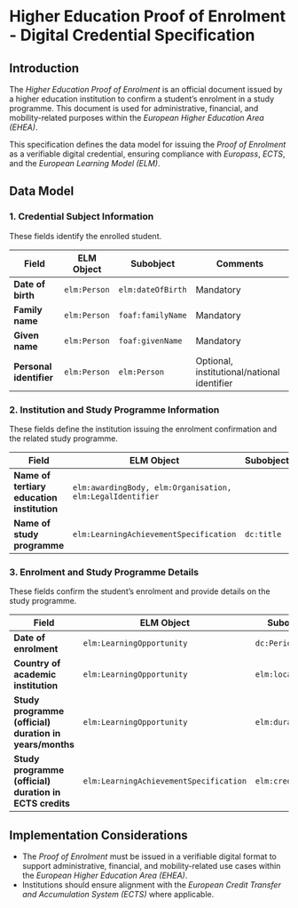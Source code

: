 # **Higher Education Proof of Enrolment - Digital Credential Specification**

## **Introduction**
The *Higher Education Proof of Enrolment* is an official document issued by a higher education institution to confirm a student’s enrolment in a study programme. This document is used for administrative, financial, and mobility-related purposes within the *European Higher Education Area (EHEA)*.

This specification defines the data model for issuing the *Proof of Enrolment* as a verifiable digital credential, ensuring compliance with *Europass*, *ECTS*, and the *European Learning Model (ELM)*.


## **Data Model**

### **1. Credential Subject Information**
These fields identify the enrolled student.

| **Field**          | **ELM Object**  | **Subobject**        | **Comments** |
|-------------------|---------------|--------------------|-------------|
| **Date of birth** | `elm:Person`  | `elm:dateOfBirth`  | Mandatory |
| **Family name**   | `elm:Person`  | `foaf:familyName`  | Mandatory |
| **Given name**    | `elm:Person`  | `foaf:givenName`   | Mandatory |
| **Personal identifier** | `elm:Person` | `elm:Person` | Optional, institutional/national identifier |


### **2. Institution and Study Programme Information**
These fields define the institution issuing the enrolment confirmation and the related study programme.

| **Field**                                  | **ELM Object**                                    | **Subobject** | **Comments** |
|--------------------------------------------|-------------------------------------------------|-------------|-------------|
| **Name of tertiary education institution** | `elm:awardingBody, elm:Organisation, elm:LegalIdentifier` |  | Mandatory |
| **Name of study programme**                | `elm:LearningAchievementSpecification`         | `dc:title`  | Mandatory |


### **3. Enrolment and Study Programme Details**
These fields confirm the student’s enrolment and provide details on the study programme.

| **Field**                                             | **ELM Object**                           | **Subobject**        | **Comments** |
|------------------------------------------------------|----------------------------------------|-------------------|-------------|
| **Date of enrolment**                                | `elm:LearningOpportunity`              | `dc:PeriodOfTime` | Mandatory |
| **Country of academic institution**                 | `elm:LearningOpportunity`              | `elm:location`    | Optional |
| **Study programme (official) duration in years/months** | `elm:LearningOpportunity`              | `elm:duration`    | Optional |
| **Study programme (official) duration in ECTS credits** | `elm:LearningAchievementSpecification` | `elm:creditPoint` | Mandatory |


## **Implementation Considerations**
- The *Proof of Enrolment* must be issued in a verifiable digital format to support administrative, financial, and mobility-related use cases within the *European Higher Education Area (EHEA)*.
- Institutions should ensure alignment with the *European Credit Transfer and Accumulation System (ECTS)* where applicable.
